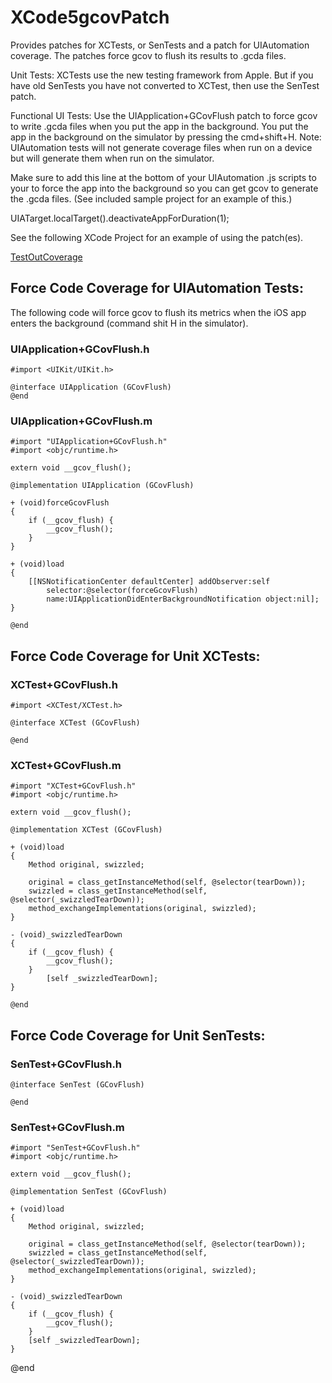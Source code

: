 XCode5gcovPatch
===============

Provides patches for XCTests, or SenTests and a patch for UIAutomation coverage. The patches force gcov 
to flush its results to .gcda files. 

Unit Tests:
XCTests use the new testing framework from Apple. But if you have old SenTests you 
have not converted to XCTest, then use the SenTest patch.

Functional UI Tests:
Use the UIApplication+GCovFlush patch to force gcov to write .gcda files when you put the app in the background. You put the
app in the background on the simulator by pressing the cmd+shift+H. Note: UIAutomation tests will not generate coverage 
files when run on a device but will generate them when run on the simulator. 

Make sure to add this line at the bottom of your UIAutomation .js scripts to your to force the app into the background so 
you can get gcov to generate the .gcda files. (See included sample project for an example of this.)

UIATarget.localTarget().deactivateAppForDuration(1);




See the following XCode Project for an example of using the patch(es). 

<a href="https://github.com/leroymattingly/XCode5gcovPatch/tree/master/TestOutCoverage">TestOutCoverage</a>



Force Code Coverage for UIAutomation Tests:
-------------------------------------------

The following code will force gcov to flush its metrics when the iOS app enters the background 
(command shit H in the simulator).

### UIApplication+GCovFlush.h

    #import <UIKit/UIKit.h>
    
    @interface UIApplication (GCovFlush)
    @end

    

### UIApplication+GCovFlush.m

    #import "UIApplication+GCovFlush.h"
    #import <objc/runtime.h>
    
    extern void __gcov_flush();
    
    @implementation UIApplication (GCovFlush)
    
    + (void)forceGcovFlush
    {
        if (__gcov_flush) {
            __gcov_flush();
        }
    }
    
    + (void)load
    {
        [[NSNotificationCenter defaultCenter] addObserver:self 
            selector:@selector(forceGcovFlush) 
            name:UIApplicationDidEnterBackgroundNotification object:nil];
    }
    
    @end



Force Code Coverage for Unit XCTests:
-------------------------------------


### XCTest+GCovFlush.h

    #import <XCTest/XCTest.h>
    
    @interface XCTest (GCovFlush)
    
    @end


### XCTest+GCovFlush.m

    #import "XCTest+GCovFlush.h"
    #import <objc/runtime.h>
    
    extern void __gcov_flush();
    
    @implementation XCTest (GCovFlush)
    
    + (void)load
    {
        Method original, swizzled;
        
        original = class_getInstanceMethod(self, @selector(tearDown));
        swizzled = class_getInstanceMethod(self, @selector(_swizzledTearDown));
        method_exchangeImplementations(original, swizzled);
    }
    
    - (void)_swizzledTearDown
    {
        if (__gcov_flush) {
            __gcov_flush();
        }
            [self _swizzledTearDown];
    }
    
    @end

Force Code Coverage for Unit SenTests:
-------------------------------------
### SenTest+GCovFlush.h
    @interface SenTest (GCovFlush)
    
    @end

### SenTest+GCovFlush.m

    #import "SenTest+GCovFlush.h"
    #import <objc/runtime.h>
    
    extern void __gcov_flush();
    
    @implementation SenTest (GCovFlush)
    
    + (void)load
    {
        Method original, swizzled;
        
        original = class_getInstanceMethod(self, @selector(tearDown));
        swizzled = class_getInstanceMethod(self, @selector(_swizzledTearDown));
        method_exchangeImplementations(original, swizzled);
    }
    
    - (void)_swizzledTearDown
    {
        if (__gcov_flush) {
            __gcov_flush();
        }
        [self _swizzledTearDown];
    }

@end




